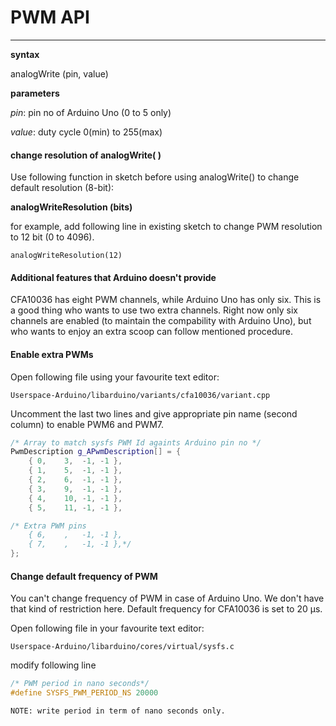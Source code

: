 # PWM API
-------------------------------------------------

**syntax**

analogWrite (pin, value)

**parameters**

*pin*: pin no of Arduino Uno (0 to 5 only)

*value*: duty cycle 0(min) to 255(max)

#### change resolution of analogWrite( )

Use following function in sketch before using analogWrite() to change default resolution (8-bit):

**analogWriteResolution (bits)**

for example, add following line in existing sketch to change PWM resolution to 12 bit (0 to 4096).
```
analogWriteResolution(12)
```

#### Additional features that Arduino doesn't provide
CFA10036 has eight PWM channels, while Arduino Uno has only six. This is a good thing who wants to use two extra channels. Right now only six channels are enabled (to maintain the compability with Arduino Uno), but who wants to enjoy an extra scoop can follow mentioned procedure.


#### Enable extra PWMs

Open following file using your favourite text editor:

```
Userspace-Arduino/libarduino/variants/cfa10036/variant.cpp
```
Uncomment the last two lines and give appropriate pin name (second column) to enable PWM6 and PWM7.
``` cpp
/* Array to match sysfs PWM Id againts Arduino pin no */
PwmDescription g_APwmDescription[] = {
	{ 0,	3,	-1,	-1 },
	{ 1,	5,	-1,	-1 },
	{ 2,	6,	-1,	-1 },
	{ 3,	9,	-1,	-1 },
	{ 4,	10,	-1,	-1 },
	{ 5,	11,	-1,	-1 },

/* Extra PWM pins
	{ 6,	,	-1,	-1 },
	{ 7,	,	-1,	-1 },*/
};

```
#### Change default frequency of PWM

You can't change frequency of PWM in case of Arduino Uno. We don't have that kind of restriction here. Default frequency for CFA10036 is set to 20 &#181;s.

Open following file in your favourite text editor:

```
Userspace-Arduino/libarduino/cores/virtual/sysfs.c
```
modify following line

``` cpp
/* PWM period in nano seconds*/
#define SYSFS_PWM_PERIOD_NS 20000
```
```NOTE: write period in term of nano seconds only.```
